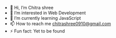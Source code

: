 - 👋 Hi, I’m Chitra shree
- 👀 I’m interested in Web Development 
- 🌱 I’m currently learning JavaScript
- 📫 How to reach me chitrashree0910@gmail.com
- ⚡ Fun fact: Yet to be found
